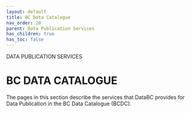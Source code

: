 ```yaml
---
layout: default
title: BC Data Catalogue
nav_order: 20
parent: Data Publication Services
has_children: true
has_toc: false
---
```


DATA PUBLICATION SERVICES
# BC DATA CATALOGUE

The pages in this section describe the services that DataBC provides for Data Publication in the BC Data Catalogue (BCDC).
